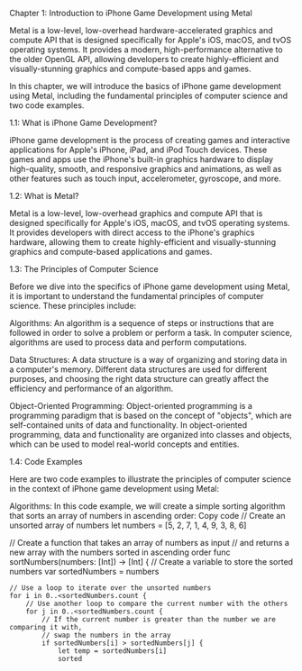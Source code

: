 Chapter 1: Introduction to iPhone Game Development using Metal

Metal is a low-level, low-overhead hardware-accelerated graphics and compute API that is designed specifically for Apple's iOS, macOS, and tvOS operating systems. It provides a modern, high-performance alternative to the older OpenGL API, allowing developers to create highly-efficient and visually-stunning graphics and compute-based apps and games.

In this chapter, we will introduce the basics of iPhone game development using Metal, including the fundamental principles of computer science and two code examples.

1.1: What is iPhone Game Development?

iPhone game development is the process of creating games and interactive applications for Apple's iPhone, iPad, and iPod Touch devices. These games and apps use the iPhone's built-in graphics hardware to display high-quality, smooth, and responsive graphics and animations, as well as other features such as touch input, accelerometer, gyroscope, and more.

1.2: What is Metal?

Metal is a low-level, low-overhead graphics and compute API that is designed specifically for Apple's iOS, macOS, and tvOS operating systems. It provides developers with direct access to the iPhone's graphics hardware, allowing them to create highly-efficient and visually-stunning graphics and compute-based applications and games.

1.3: The Principles of Computer Science

Before we dive into the specifics of iPhone game development using Metal, it is important to understand the fundamental principles of computer science. These principles include:

Algorithms: An algorithm is a sequence of steps or instructions that are followed in order to solve a problem or perform a task. In computer science, algorithms are used to process data and perform computations.

Data Structures: A data structure is a way of organizing and storing data in a computer's memory. Different data structures are used for different purposes, and choosing the right data structure can greatly affect the efficiency and performance of an algorithm.

Object-Oriented Programming: Object-oriented programming is a programming paradigm that is based on the concept of "objects", which are self-contained units of data and functionality. In object-oriented programming, data and functionality are organized into classes and objects, which can be used to model real-world concepts and entities.

1.4: Code Examples

Here are two code examples to illustrate the principles of computer science in the context of iPhone game development using Metal:

Algorithms: In this code example, we will create a simple sorting algorithm that sorts an array of numbers in ascending order:
Copy code
// Create an unsorted array of numbers
let numbers = [5, 2, 7, 1, 4, 9, 3, 8, 6]

// Create a function that takes an array of numbers as input
// and returns a new array with the numbers sorted in ascending order
func sortNumbers(numbers: [Int]) -> [Int] {
    // Create a variable to store the sorted numbers
    var sortedNumbers = numbers
    
    // Use a loop to iterate over the unsorted numbers
    for i in 0..<sortedNumbers.count {
        // Use another loop to compare the current number with the others
        for j in 0..<sortedNumbers.count {
            // If the current number is greater than the number we are comparing it with,
            // swap the numbers in the array
            if sortedNumbers[i] > sortedNumbers[j] {
                let temp = sortedNumbers[i]
                sorted